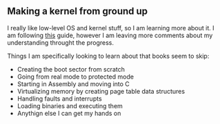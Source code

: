 ## Making a kernel from ground up

I really like low-level OS and kernel stuff, so I am learning more about it. I am following [this](https://github.com/cfenollosa/os-tutorial) guide, however I am leaving more comments about my understanding throught the progress.

Things I am specifically looking to learn about that books seem to skip:
- Creating the boot sector from scratch
- Going from real mode to protected mode
- Starting in Assembly and moving into C
- Virtualizing memory by creating page table data structures
- Handling faults and interrupts
- Loading binaries and executing them
- Anythign else I can get my hands on